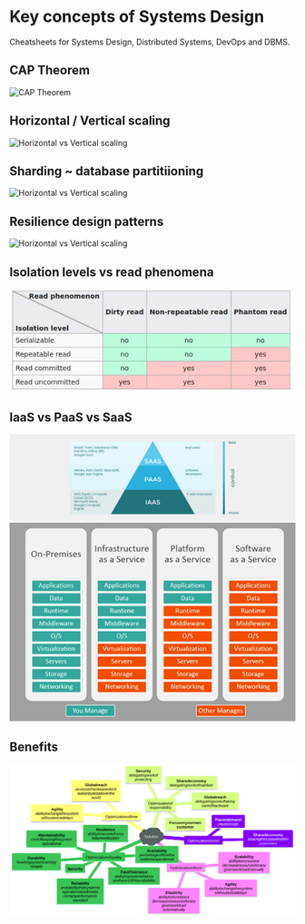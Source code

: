 # Key concepts of Systems Design

Cheatsheets for Systems Design, Distributed Systems, DevOps and DBMS.

<!-- [:arrow_down: Tags legend](#tags-legend) at the end of the page. -->

<!-- - []() by []() ( _:movie_camera:_ ) -->

## CAP Theorem

![CAP Theorem](./cheatsheet/cap_theorem.png)

## Horizontal / Vertical scaling

![Horizontal vs Vertical scaling](./cheatsheet/horizontal_vs_vertical.png)

## Sharding ~ database partitiioning

![Horizontal vs Vertical scaling](./cheatsheet/sharding_partitiioning.png)

## Resilience design patterns

![Horizontal vs Vertical scaling](./cheatsheet/resilience_patterns.png)

## Isolation levels vs read phenomena

![Isolation levels vs read phenomena](./cheatsheet/isolation_levels_vs_read_phenomena.jpg)

## IaaS vs PaaS vs SaaS

![Horizontal vs Vertical scaling](./cheatsheet/aas_2.jpg)
![Horizontal vs Vertical scaling](./cheatsheet/aas_1.webp)

## Benefits
<!-- https://mermaid.live/edit#pako:eNqtVcFq20AQ_ZVBUGhFDunVlEIhTU-hJe6p-DJejaXFqx11d2VXCfn3vlXsRHIcconBoNnVzrz35u3ovjBaSbEoWuurlruVJwqq6dNSXZ-s-o95hehnl2xr7zgvkW4IkTzu5F9Zfquts2koyy_r8LXk9RhRUjIN-1ooNUJxiEla2tvUaJ9I_qXAVInjIZbTXD-crtlREDbNMaExEmPO13Co9hyE9o01DdlIlY0p2HWfpCJ2jnQnYay31-Cq8jz-ILFTH-0j0Gn1azV9JLw1aB9I954QJ20llDOUSyBBRTHqtT0SBxupUcTXufo2V2rZ-oT__LCYPjzrdeZYFzSJyUtvaXPmcOJtDk3WCeFRs1e0MBrTtMYvHjL_Slr21aFIhzWOWROq9W0dIhYzgtyGnH5sOinC8CRnfAVOtHczay0Nu4OhXtrLegMtImgGAD48o7noHRxDGyyzH6i2O_GjPE65Qk98D6sMMyLfHcdkzTuW4R5Ewcu8qPU-1-VUub8gdeLmW3F2Lh6MtX4q2HA61sFN0k7CmAwOQ-upFUmRjITsX8ImeEI6A2wJ-3DVnNSO7UmncMYI7F_LcWhMqc1LznJd9WGeqdE9OYWlDmcN-4xiQBcyQyez49fcu0S_1SE78L7UuQuCViVi2gB0j3uSCTe8E_p8efmBeMplmvnmcJ3n6EaPg-FWpDv6_gD0NYa3EpFBzqILuE15im2CthOI2Xw2wqWYReenSXFR4GZh5FQY6ff5nVUBLJjVxQKPztZNWhUr_4AXszuXgzfFIoVeLoq-qzjJleU6cFssNuwiVjv2f1SfY6ls0nDz-NEYvx0P_wHrCxyx -->
![Benefits](./cheatsheet/cloud_benefits.svg)

<!-- ## Tags legend -->
<!-- - ( _:movie_camera:_ ) - video material -->
<!-- - ( _short_ ) - short overview -->
